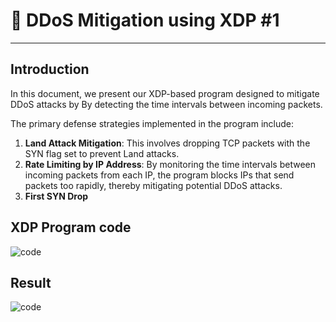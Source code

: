 

# 🚀  DDoS Mitigation using XDP #1
---
## Introduction
In this document, we present our XDP-based program designed to mitigate DDoS attacks by By detecting the time intervals between incoming packets. 

The primary defense strategies implemented in the program include: 
1. **Land Attack Mitigation**: This involves dropping TCP packets with the SYN flag set to prevent Land attacks. 
2. **Rate Limiting by IP Address**: By monitoring the time intervals between incoming packets from each IP, the program blocks IPs that send packets too rapidly, thereby mitigating potential DDoS attacks.
3. **First SYN Drop** 
## XDP Program code

![code](DDoS_Mitigation_1.png)

## Result

![code](ddos_result.png)